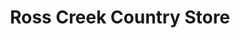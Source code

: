 ---
title: "Ross Creek Country Store"
url: /magna-bay/ross-creek-country-store/
shop: Lebensmittel
---